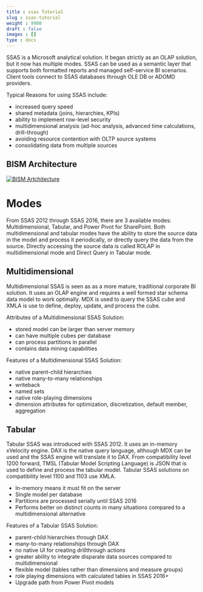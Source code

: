 ```yaml
---
title : ssas Tutorial
slug : ssas-tutorial
weight : 9980
draft : false
images : []
type : docs
---
```


SSAS is a Microsoft analytical solution. It began strictly as an OLAP solution, but it now has multiple modes. SSAS can be used as a semantic layer that supports both formatted reports and managed self-service BI scenarios. Client tools connect to SSAS databases through OLE DB or ADOMD providers. 

Typical Reasons for using SSAS include: 

 - increased query speed
 - shared metadata (joins, hierarchies, KPIs)
 - ability to implement row-level security
 - multidimensional analysis (ad-hoc analysis, advanced time calculations, drill-through)
 - avoiding resource contention with OLTP source systems
 - consolidating data from multiple sources


BISM Architecture
-------
[![BISM Artchitecture][1]][1]

Modes
=====

From SSAS 2012 through SSAS 2016, there are 3 available modes: Multidimensional, Tabular, and Power Pivot for SharePoint. Both multidimensional and tabular modes have the ability to store the source data in the model and process it periodically, or directly query the data from the source. Directly accessing the source data is called ROLAP in multidimensional mode and Direct Query in Tabular mode.

Multidimensional
-------

Multidimensional SSAS is seen as as a more mature, traditional corporate BI solution. It uses an OLAP engine and requires a well formed star schema data model to work optimally. MDX is used to query the SSAS cube and XMLA is use to define, deploy, update, and process the cube. 

Attributes of a Multidimensional SSAS Solution: 

 - stored model can be larger than server memory
 - can have multiple cubes per database
 - can process partitions in parallel
 - contains data mining capabilities

Features of a Multidimensional SSAS Solution: 

 - native parent-child hierarchies
 - native many-to-many relationships
 - writeback
 - named sets
 - native role-playing dimensions
 - dimension attributes for optimization, discretization, default member, aggregation 


## Tabular ##
Tabular SSAS was introduced with SSAS 2012. It uses an in-memory xVelocity engine. DAX is the native query language, although MDX can be used and the SSAS engine will translate it to DAX. From compatibility level 1200 forward, TMSL (Tabular Model Scripting Language) is JSON that is used to define and process the tabular model. Tabular SSAS solutions on compatibility level 1100 and 1103 use XMLA. 

 - In-memory means it must fit on the server
 - Single model per database
 - Partitions are processed serially until SSAS 2016
 - Performs better on distinct counts in many situations compared to a multidimensional alternative

Features of a Tabular SSAS Solution:

 - parent-child hierarchies through DAX
 - many-to-many relationships through DAX 
 - no native UI for creating drillthrough actions
 - greater ability to integrate disparate data sources compared to multidimensional
 - flexible model (tables rather than dimensions and measure groups)
 - role playing dimensions with calculated tables in SSAS 2016+
 - Upgrade path from Power Pivot models

  [1]: https://i.stack.imgur.com/30whE.png

